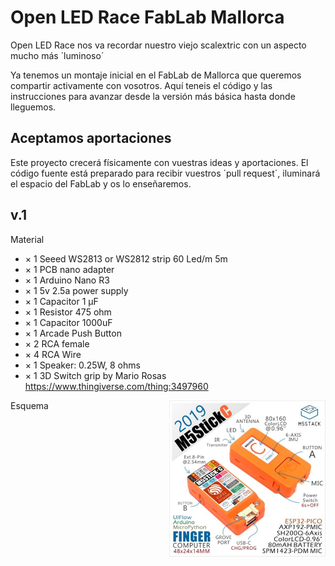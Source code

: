 # Open LED Race FabLab Mallorca
Open LED Race nos va recordar nuestro viejo scalextric con un aspecto mucho más ´luminoso´

Ya tenemos un montaje inicial en el FabLab de Mallorca que queremos compartir activamente con vosotros. Aquí teneis el código y las instrucciones para avanzar desde la versión más básica hasta donde lleguemos.

## Aceptamos aportaciones
Este proyecto crecerá físicamente con vuestras ideas y aportaciones. El código fuente está preparado para recibir vuestros ´pull request´, iluminará el espacio del FabLab y os lo enseñaremos.

## v.1
Material
- ×	1	Seeed WS2813 or WS2812 strip 60 Led/m 5m
- ×	1	PCB nano adapter
- ×	1 Arduino Nano R3
- ×	1 5v 2.5a power supply 
- ×	1 Capacitor 1 µF
- ×	1 Resistor 475 ohm
- ×	1 Capacitor 1000uF
- ×	1 Arcade Push Button
- ×	2 RCA female
- ×	4 RCA Wire
- ×	1 Speaker: 0.25W, 8 ohms
- ×	1 3D Switch grip by Mario Rosas https://www.thingiverse.com/thing:3497960

Esquema
<img src="https://github.com/McOrts/M5StickC_Nixie_tube_Clock/blob/master/images/M5Stick-C.jpg" width="250" align="right" />
